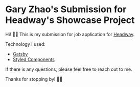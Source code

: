# Gary Zhao's Submission for Headway's Showcase Project

Hi! 👋🏼
This is my submission for job application for [Headway](http://headway.io/).

Technology I used:

- [Gatsby](https://www.gatsbyjs.org/)
- [Styled Components](https://www.styled-components.com/)

If there is any questions, please feel free to reach out to me.

Thanks for stopping by! 🙏🏼
